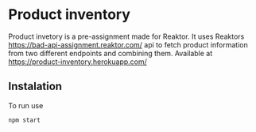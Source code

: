 # Product inventory
Product invetory is a pre-assignment made for Reaktor. It uses Reaktors https://bad-api-assignment.reaktor.com/ api to fetch product information from two different endpoints and combining them. Available at https://product-inventory.herokuapp.com/

## Instalation
To run use

```bash
npm start
```
